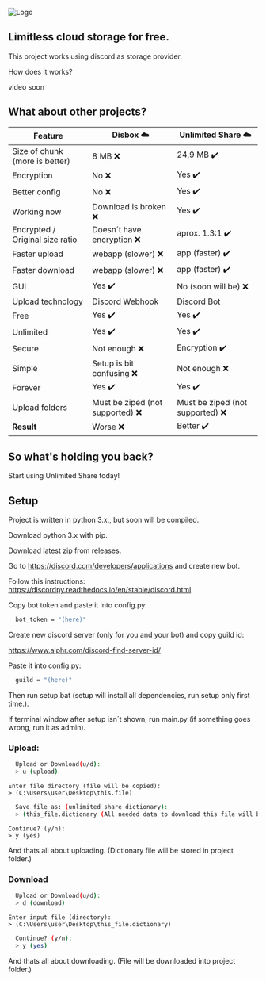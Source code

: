 
![Logo](https://i.imgur.com/dYwFnhH.png)


## Limitless cloud storage for free.

This project works using discord as storage provider.

How does it works?

video soon

## What about other projects?

| Feature | Disbox ☁️| Unlimited Share ☁️ |
| ------------- | ------------- | ------------- |
| Size of chunk (more is better)  | 8 MB ❌ | 24,9 MB ✔️ |
| Encryption  | No ❌ | Yes ✔️ |
| Better config  | No ❌ | Yes ✔️ |
| Working now  | Download is broken ❌ | Yes ✔️ |
| Encrypted / Original size ratio  | Doesn´t have encryption ❌ | aprox. 1.3:1 ✔️ |
| Faster upload  | webapp (slower) ❌ | app (faster) ✔️ |
| Faster download  | webapp (slower) ❌ | app (faster) ✔️ |
| GUI  | Yes ✔️ | No (soon will be) ❌ |
| Upload technology  | Discord Webhook  | Discord Bot  |
| Free | Yes ✔️ | Yes ✔️ |
| Unlimited | Yes ✔️ | Yes ✔️ |
| Secure | Not enough ❌ | Encryption ✔️ |
| Simple | Setup is bit confusing ❌ | Not enough ❌ |
| Forever | Yes ✔️ | Yes ✔️ |
| Upload folders | Must be ziped (not supported) ❌ | Must be ziped (not supported) ❌ |
| **Result** | Worse ❌ | Better ✔️ |

## So what's holding you back?

Start using Unlimited Share today!


## Setup

Project is written in python 3.x., but soon will be compiled.

Download python 3.x with pip.

Download latest zip from releases.

Go to https://discord.com/developers/applications and create new bot.

Follow this instructions: https://discordpy.readthedocs.io/en/stable/discord.html

Copy bot token and paste it into config.py:
```bash
  bot_token = "(here)"
```

Create new discord server (only for you and your bot) and copy guild id:

https://www.alphr.com/discord-find-server-id/

Paste it into config.py:
```bash
  guild = "(here)"
```

Then run setup.bat (setup will install all dependencies, run setup only first time.).

If terminal window after setup isn´t shown, run main.py (if something goes wrong, run it as admin).

### Upload:

```bash
  Upload or Download(u/d): 
  > u (upload)
```
    Enter file directory (file will be copied): 
    > (C:\Users\user\Desktop\this.file)

```bash
  Save file as: (unlimited share dictionary):
  > (this_file.dictionary (All needed data to download this file will be stored here.))
```
    Continue? (y/n): 
    > y (yes)

And thats all about uploading. (Dictionary file will be stored in project folder.)

### Download

```bash
  Upload or Download(u/d): 
  > d (download)
```
    Enter input file (directory): 
    > (C:\Users\user\Desktop\this_file.dictionary)

```bash
  Continue? (y/n): 
  > y (yes)
```

And thats all about downloading. (File will be downloaded into project folder.)
